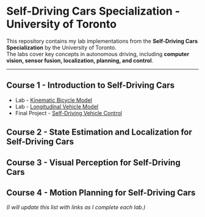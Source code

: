 # Self-Driving Cars Specialization - University of Toronto

This repository contains my lab implementations from the **Self-Driving Cars Specialization** by the University of Toronto.  
The labs cover key concepts in autonomous driving, including **computer vision, sensor fusion, localization, planning, and control**.

---

## Course 1 - Introduction to Self-Driving Cars

- Lab - [Kinematic Bicycle Model](https://github.com/GrandEchoWhiskey/uot-self_driving_cars-labs/blob/main/Course1/Kinematic_Bicycle_Model.ipynb)
- Lab - [Longitudinal Vehicle Model](https://github.com/GrandEchoWhiskey/uot-self_driving_cars-labs/blob/main/Course1/Longitudinal_Vehicle_Model.ipynb)
- Final Project - [Self-Driving Vehicle Control](https://github.com/GrandEchoWhiskey/uot-self_driving_cars-labs/tree/main/Course1/Course1FinalProject)

## Course 2 - State Estimation and Localization for Self-Driving Cars

## Course 3 - Visual Perception for Self-Driving Cars

## Course 4 - Motion Planning for Self-Driving Cars

*(I will update this list with links as I complete each lab.)*
